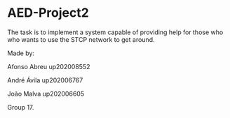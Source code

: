 # AED-Project2

The task is to implement a system capable of providing help for those who who wants to use the STCP network to get around.

Made by:

Afonso Abreu up202008552

André Ávila up202006767

João Malva up202006605

Group 17.
